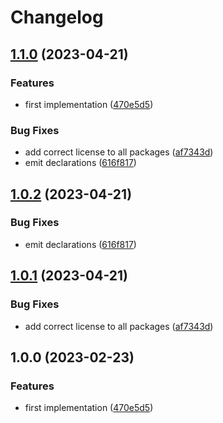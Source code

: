 # Changelog

## [1.1.0](https://github.com/abinnovision/js-commons/compare/eslint-config-typescript-v1.0.2...eslint-config-typescript-v1.1.0) (2023-04-21)


### Features

* first implementation ([470e5d5](https://github.com/abinnovision/js-commons/commit/470e5d591bd711b5d793037c946bf56883d5acf3))


### Bug Fixes

* add correct license to all packages ([af7343d](https://github.com/abinnovision/js-commons/commit/af7343dbdb93329a0321a369f81e9b37da9068fa))
* emit declarations ([616f817](https://github.com/abinnovision/js-commons/commit/616f817ca7701e160325e1e81d633df345244cc3))

## [1.0.2](https://github.com/abinnovision/js-commons/compare/eslint-config-typescript-v1.0.1...eslint-config-typescript-v1.0.2) (2023-04-21)


### Bug Fixes

* emit declarations ([616f817](https://github.com/abinnovision/js-commons/commit/616f817ca7701e160325e1e81d633df345244cc3))

## [1.0.1](https://github.com/abinnovision/js-commons/compare/eslint-config-typescript-v1.0.0...eslint-config-typescript-v1.0.1) (2023-04-21)


### Bug Fixes

* add correct license to all packages ([af7343d](https://github.com/abinnovision/js-commons/commit/af7343dbdb93329a0321a369f81e9b37da9068fa))

## 1.0.0 (2023-02-23)


### Features

* first implementation ([470e5d5](https://github.com/abinnovision/eslint-config/commit/470e5d591bd711b5d793037c946bf56883d5acf3))
